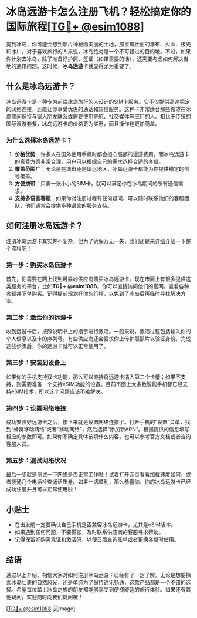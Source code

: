 # 冰岛远游卡怎么注册飞机？轻松搞定你的国际旅程[[TG💪+ @esim1088](https://t.me/s/esim1088)]

提到冰岛，你可能会想到那片神秘而美丽的土地，那里有壮丽的瀑布、火山、极光和冰川。对于喜欢旅行的人来说，冰岛绝对是一个不可错过的目的地。不过，如果你计划去冰岛，除了准备好护照、签证（如果需要的话），还需要考虑如何解决当地的通讯问题。这时候，**冰岛远游卡**就显得尤为重要了。

## 什么是冰岛远游卡？

冰岛远游卡是一种专为前往冰岛旅行的人设计的SIM卡服务。它不仅提供高速稳定的网络连接，还能让你享受优惠的通话和短信服务。这种卡非常适合那些希望在冰岛期间保持与家人朋友联系或需要使用导航、社交媒体等应用的人。相比于传统的国际漫游套餐，冰岛远游卡的价格更为实惠，而且操作也更加简单。

### 为什么选择冰岛远游卡？

1. **价格优势**：许多人在国外使用手机时都会担心高额的漫游费用。而冰岛远游卡的资费方案非常合理，用户可以根据自己的需求选择合适的套餐。
2. **覆盖范围广**：无论是在城市还是偏远地区，冰岛远游卡都能为你提供稳定的信号覆盖。
3. **方便携带**：只需一张小小的SIM卡，就可以满足你在冰岛期间的所有通信需求。
4. **支持多语言客服**：如果你对注册过程有任何疑问，可以随时联系他们的客服团队，他们通常会提供多种语言的服务支持。

## 如何注册冰岛远游卡？

注册冰岛远游卡其实并不复杂，但为了确保万无一失，我们还是来详细介绍一下整个流程吧！

### 第一步：购买冰岛远游卡

首先，你需要在网上找到可靠的供应商购买冰岛远游卡。现在市面上有很多提供这类服务的平台，比如**TG💪+ @esim1088**。你可以直接访问他们的官网，查看各种套餐并下单购买。记得提前规划好你的行程，以免到了冰岛后再临时寻找解决方案。

### 第二步：激活你的远游卡

收到远游卡后，按照说明书上的指示进行激活。一般来说，激活过程包括输入你的个人信息以及卡的序列号。有些供应商还会要求你上传护照照片以验证身份。完成这些步骤后，你的远游卡就可以正常使用了。

### 第三步：安装到设备上

如果你的手机支持双卡功能，那么可以直接将远游卡插入第二个卡槽；如果不支持，则需要准备一个支持eSIM功能的设备。目前市面上大多数智能手机都已经支持eSIM技术，所以这个问题应该不难解决。

### 第四步：设置网络连接

成功安装好远游卡之后，接下来就是设置网络连接了。打开手机的“设置”菜单，找到“蜂窝移动网络”或者“移动网络”，然后选择“添加新APN”。根据提供的信息填写相应的参数即可。如果你不确定具体该填什么内容，也可以参考官方文档或者咨询客服人员。

### 第五步：测试网络状况

最后一步就是测试一下网络是否正常工作啦！试着打开网页看看加载速度如何，或者拨通几个电话检查通话质量。如果一切顺利，那么恭喜你，你的冰岛远游卡已经成功注册并且可以正常使用啦！

## 小贴士

- 在出发前一定要确认自己手机是否兼容冰岛远游卡，尤其是eSIM版本。
- 如果遇到任何问题，不要慌张，及时联系供应商的客服寻求帮助。
- 记得保留好购买凭证和激活码，以便日后查询账单或者更换套餐时使用。

## 结语

通过以上介绍，相信大家对如何注册冰岛远游卡已经有了一定了解。无论是想要探索冰岛壮美的自然风光，还是单纯为了保持通讯畅通，这款产品都是一个不错的选择。希望每位踏上冰岛之旅的朋友都能够享受到便捷舒适的旅行体验。如果还有其他疑问，欢迎随时向我们提问哦！

[[TG💪+ @esim1088](https://t.me/s/esim1088) ![Image](https://i.postimg.cc/4NQfJmqS/Snipaste-2025-05-13-00-14-12.png)]